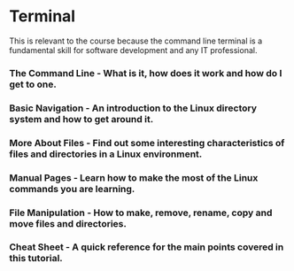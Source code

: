 # Terminal

This is relevant to the course because the command line terminal is a fundamental skill for software development and any IT professional.

### The Command Line - What is it, how does it work and how do I get to one.



### Basic Navigation - An introduction to the Linux directory system and how to get around it.



### More About Files - Find out some interesting characteristics of files and directories in a Linux environment.



### Manual Pages - Learn how to make the most of the Linux commands you are learning.



### File Manipulation - How to make, remove, rename, copy and move files and directories.



### Cheat Sheet - A quick reference for the main points covered in this tutorial.
